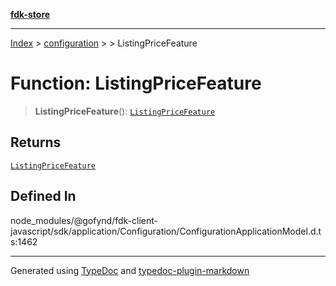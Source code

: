 [**fdk-store**](../../../README.md)
***

[Index](../../../API.md) > [configuration](../../README.md) > [<internal>](../README.md) > ListingPriceFeature

# Function: ListingPriceFeature

> **ListingPriceFeature**(): [`ListingPriceFeature`](../type-aliases/type-alias.ListingPriceFeature.md)

## Returns

[`ListingPriceFeature`](../type-aliases/type-alias.ListingPriceFeature.md)

## Defined In

node\_modules/@gofynd/fdk-client-javascript/sdk/application/Configuration/ConfigurationApplicationModel.d.ts:1462

***
Generated using [TypeDoc](https://typedoc.org/) and [typedoc-plugin-markdown](https://www.npmjs.com/package/typedoc-plugin-markdown)
